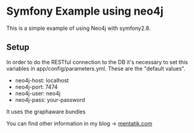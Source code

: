 Symfony Example using neo4j
===========================

This is a simple example of using Neo4j with symfony2.8.

Setup
--------------

In order to do the RESTful connection to the DB it's necessary to set this 
variables in app/config/parameters.yml. These are the "default values". 

  * neo4j-host: localhost
  * neo4j-port: 7474
  * neo4j-user: neo4j
  * neo4j-pass: your-password

It uses the graphaware bundles

You can find other information in my blog -> [mentatik.com](http://mentatik.com/blog/)
